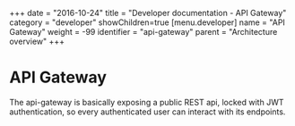 +++
date = "2016-10-24"
title = "Developer documentation - API Gateway"
category = "developer"
showChildren=true
[menu.developer]
  name = "API Gateway"
  weight = -99
  identifier = "api-gateway"
  parent = "Architecture overview"
+++

# API Gateway

The api-gateway is basically exposing a public REST api, locked with JWT authentication, so every authenticated user can interact with its endpoints.

